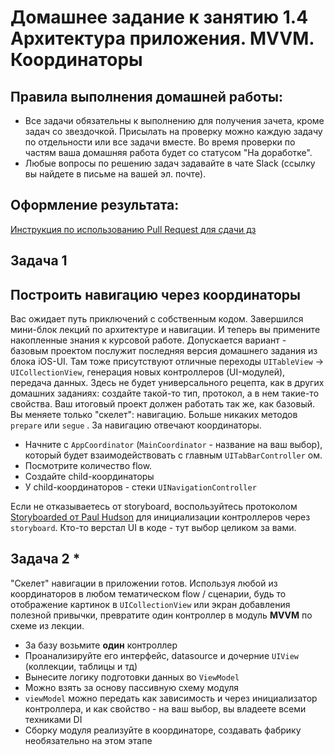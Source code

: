 # Домашнее задание к занятию 1.4 	Архитектура приложения. MVVM. Координаторы

## Правила выполнения домашней работы:

* Все задачи обязательны к выполнению для получения зачета, кроме задач со звездочкой. Присылать на проверку можно каждую задачу по отдельности или все задачи вместе. Во время проверки по частям ваша домашняя работа будет со статусом "На доработке".
* Любые вопросы по решению задач задавайте в чате Slack (ссылку вы найдете в письме на вашей эл. почте).

## Оформление результата:

[Инструкция по использованию Pull Request для сдачи дз](https://github.com/netology-code/iosint-homeworks/blob/main/Pull%20request's%20guideline.md)

## Задача 1
## Построить навигацию через координаторы

Вас ожидает путь приключений с собственным кодом.
Завершился мини-блок лекций по архитектуре и навигации. И теперь вы примените накопленные знания к курсовой работе. Допускается вариант - базовым проектом послужит последняя версия домашнего задания из блока iOS-UI. Там тоже присутствуют отличные переходы `UITableView` -> `UICollectionView`, генерация новых контроллеров (UI-модулей), передача данных.
Здесь не будет универсального рецепта, как в других домашних заданиях: создайте такой-то тип, протокол, а в нем такие-то свойства.
Ваш итоговый проект должен работать так же, как базовый.
Вы меняете только "скелет": навигацию. Больше никаких методов `prepare` или `segue` . За навигацию отвечают координаторы.

* Начните с `AppCoordinator` (`MainCoordinator` - название на ваш выбор), который будет взаимодействовать с главным `UITabBarController` ом.
* Посмотрите количество flow. 
* Создайте child-координаторы
* У child-координаторов - стеки `UINavigationController`

Если не отказываетесь от storyboard, воспользуйтесь протоколом [Storyboarded от Paul Hudson](https://www.hackingwithswift.com/articles/71/how-to-use-the-coordinator-pattern-in-ios-apps) для инициализации контроллеров через `storyboard`. Кто-то верстал UI в коде - тут выбор целиком за вами.

## Задача 2 *

"Скелет" навигации в приложении готов.
Используя любой из координаторов в любом тематическом flow / сценарии, будь то отображение картинок в `UICollectionView` или экран добавления полезной привычки, превратите один контроллер в модуль **MVVM** по схеме из лекции.

* За базу возьмите **один** контроллер
* Проанализируйте его интерфейс, datasource и дочерние `UIView` (коллекции, таблицы и тд)
* Вынесите логику подготовки данных во `ViewModel`
* Можно взять за основу пассивную схему модуля
* `viewModel` можно передать как зависимость и через инициализатор контроллера, и как свойство - на ваш выбор, вы владеете всеми техниками DI
* Сборку модуля реализуйте в координаторе, создавать фабрику необязательно на этом этапе
